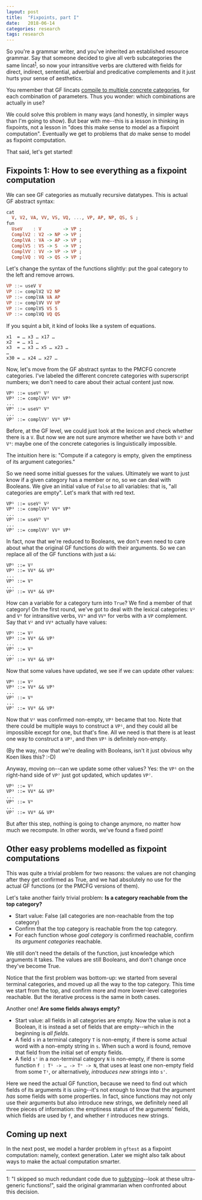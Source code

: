 ```yaml
---
layout: post
title:  "Fixpoints, part I"
date:   2018-06-14
categories: research
tags: research
---
```


So you're a grammar writer, and you've inherited an established
resource grammar. Say that someone decided to give all verb
subcategories the same lincat<sup>[1](#footnote)</sup>, so now your
intransitive verbs are cluttered with fields for direct, indirect,
sentential, adverbial and predicative complements and it just hurts
your sense of aesthetics.

You remember that GF lincats [compile to multiple concrete categories](https://inariksit.github.io/gf/2018/06/13/pmcfg.html),
for each combination of parameters. Thus you wonder: which combinations are
actually in use?

We could solve this problem in many ways (and honestly, in simpler
ways than I'm going to show). But bear with me--this is a lesson in thinking in
fixpoints, not a lesson in "does this make sense to model as a
fixpoint computation". Eventually we get to problems that *do* make
sense to model as fixpoint computation.

That said, let's get started!

## Fixpoints 1: How to see everything as a fixpoint computation

We can see GF categories as mutually recursive datatypes. This is
actual GF abstract syntax:

```haskell
cat
  V, V2, VA, VV, VS, VQ, ..., VP, AP, NP, QS, S ;
fun
  UseV    : V        -> VP ;
  ComplV2 : V2 -> NP -> VP ;
  ComplVA : VA -> AP -> VP ; 
  ComplVS : VS -> S  -> VP ;
  ComplVV : VV -> VP -> VP ;
  ComplVQ : VQ -> QS -> VP ;
```

Let's change the syntax of the functions slightly: put the goal
category to the left and remove arrows.

```haskell
VP ::= useV V
VP ::= complV2 V2 NP
VP ::= complVA VA AP
VP ::= complVV VV VP
VP ::= complVS VS S
VP ::= complVQ VQ QS
```

If you squint a bit, it kind of looks like a system of equations.

```
x1  = … x3 … x17 …
x2  = … x1 …
x3  = … x3 … x5 … x23 …
…
x30 = … x24 … x27 …
```

Now, let's move from the GF abstract syntax to the PMCFG concrete
categories. I've labeled the different concrete categories with
superscript numbers; we don't need to care about their actual content
just now.

<div class="language-haskell highlighter-rouge"><div class="highlight"><pre class="highlight"><code><span class="kt">VP</span><span class="kt">¹</span> <span class="o">::=</span> <span class="n">useV</span><span class="n">¹</span> <span class="kt">V</span><span class="kt">²</span>
<span class="kt">VP</span><span class="kt">³</span> <span class="o">::=</span> <span class="n">complVV</span><span class="n">³</span> <span class="kt">VV</span><span class="kt">⁴</span> <span class="kt">VP</span><span class="kt">⁵</span>
<span class="o">...</span>
<span class="kt">VP</span><span class="kt">⁵</span> <span class="o">::=</span> <span class="n">useV</span><span class="n">⁵</span> <span class="kt">V</span><span class="kt">⁶</span>
<span class="o">...</span>
<span class="kt">VP</span><span class="kt">⁷</span> <span class="o">::=</span> <span class="n">complVV</span><span class="n">⁷</span> <span class="kt">VV</span><span class="kt">⁸</span> <span class="kt">VP</span><span class="kt">¹</span>
</code></pre></div></div>

Before, at the GF level, we could just look at the lexicon and check
whether there is a `V`. But now we are not sure anymore whether we have
both `V²` and `V⁶`: maybe one of the concrete categories is
linguistically impossible.

The intuition here is: "Compute if a category is empty, given the
emptiness of its argument categories."

So we need some initial guesses for the values. Ultimately we want to
just know if a given category has a member or no, so we can deal with
Booleans. We give an initial value of `False` to all variables: that
is, "all categories are empty". Let's mark that with red text.

<div class="language-haskell highlighter-rouge"><div class="highlight"><pre class="highlight"><code><span class="err">VP</span><span class="err">¹</span> <span class="o">::=</span> <span class="n">useV</span><span class="n">¹</span> <span class="err">V</span><span class="err">²</span>
<span class="err">VP</span><span class="err">³</span> <span class="o">::=</span> <span class="n">complVV</span><span class="n">³</span> <span class="err">VV</span><span class="err">⁴</span> <span class="err">VP</span><span class="err">⁵</span>
<span class="o">...</span>
<span class="err">VP</span><span class="err">⁵</span> <span class="o">::=</span> <span class="n">useV</span><span class="n">⁵</span> <span class="err">V</span><span class="err">⁶</span>
<span class="o">...</span>
<span class="err">VP</span><span class="err">⁷</span> <span class="o">::=</span> <span class="n">complVV</span><span class="n">⁷</span> <span class="err">VV</span><span class="err">⁸</span> <span class="err">VP</span><span class="err">¹</span>
</code></pre></div></div>

In fact, now that we're reduced to Booleans, we don't even need to
care about what the original GF functions *do* with their arguments.
So we can replace all of the GF functions with just a `&&`:

<div class="language-haskell highlighter-rouge"><div
class="highlight"><pre class="highlight"><code><span
class="err">VP</span><span class="err">¹</span> <span class="o">::=</span> <span class="err">V</span><span class="err">²</span>
<span class="err">VP</span><span class="err">³</span> <span
class="o">::=</span> <span class="err">VV</span><span
class="err">⁴</span> <span class="n">&&</span> <span class="err">VP</span><span class="err">⁵</span>
<span class="o">...</span>
<span class="err">VP</span><span class="err">⁵</span> <span
class="o">::=</span> <span class="err">V</span><span class="err">⁶</span>
<span class="o">...</span>
<span class="err">VP</span><span class="err">⁷</span> <span
class="o">::=</span> <span class="err">VV</span><span
class="err">⁸</span> <span class="n">&&</span> <span class="err">VP</span><span class="err">¹</span>
</code></pre></div></div>

How can a variable for a category turn into `True`? We find a member
of that category! On the first round, we've got to deal with the
lexical categories: `V²` and `V⁶` for intransitive verbs, `VV⁴` and
`VV⁸` for verbs with a `VP` complement. Say that `V²` and `VV⁸`
actually have values:

<div class="language-haskell highlighter-rouge"><div
class="highlight"><pre class="highlight"><code><span
class="err">VP</span><span class="err">¹</span> <span class="o">::=</span> <span class="kt">V²</span>
<span class="err">VP</span><span class="err">³</span> <span
class="o">::=</span> <span class="err">VV</span><span
class="err">⁴</span> <span class="n">&&</span> <span class="err">VP</span><span class="err">⁵</span>
<span class="o">...</span>
<span class="err">VP</span><span class="err">⁵</span> <span
class="o">::=</span> <span class="err">V</span><span class="err">⁶</span>
<span class="o">...</span>
<span class="err">VP</span><span class="err">⁷</span> <span
class="o">::=</span> <span class="kt">VV⁸</span> <span class="n">&&</span> <span class="err">VP</span><span class="err">¹</span>
</code></pre></div></div>

Now that some values have updated, we see if we can update other
values:

<div class="language-haskell highlighter-rouge"><div
class="highlight"><pre class="highlight"><code><span
class="kt">VP¹</span> <span class="o">::=</span> <span class="kt">V²</span>
<span class="err">VP</span><span class="err">³</span> <span
class="o">::=</span> <span class="err">VV</span><span
class="err">⁴</span> <span class="n">&&</span> <span class="err">VP</span><span class="err">⁵</span>
<span class="o">...</span>
<span class="err">VP</span><span class="err">⁵</span> <span
class="o">::=</span> <span class="err">V</span><span class="err">⁶</span>
<span class="o">...</span>
<span class="err">VP</span><span class="err">⁷</span> <span
class="o">::=</span> <span class="kt">VV⁸</span> <span class="n">&&</span> <span class="kt">VP¹</span>
</code></pre></div></div>

Now that `V²` was confirmed non-empty, `VP¹` became that too. Note
that there could be multiple ways to construct a `VP¹`, and they could
all be impossible except for one, but that's fine. All we need is that
there is at least one way to construct a `VP¹`, and then `VP¹` is
definitely non-empty.

(By the way, now that we're dealing with Booleans, isn't it just
obvious why Koen likes this? :-D)

Anyway, moving on--can we update some other values? Yes: the `VP¹` on
the right-hand side of `VP⁷` just got updated, which updates `VP⁷`.

<div class="language-haskell highlighter-rouge"><div
class="highlight"><pre class="highlight"><code><span
class="kt">VP¹</span> <span class="o">::=</span> <span class="kt">V²</span>
<span class="err">VP</span><span class="err">³</span> <span
class="o">::=</span> <span class="err">VV</span><span
class="err">⁴</span> <span class="n">&&</span> <span class="err">VP</span><span class="err">⁵</span>
<span class="o">...</span>
<span class="err">VP</span><span class="err">⁵</span> <span
class="o">::=</span> <span class="err">V</span><span class="err">⁶</span>
<span class="o">...</span>
<span class="kt">VP⁷</span> <span
class="o">::=</span> <span class="kt">VV⁸</span> <span class="n">&&</span> <span class="kt">VP¹</span>
</code></pre></div></div>

But after this step, nothing is going to change anymore, no matter how
much we recompute. In other words, we've found a fixed point!

## Other easy problems modelled as fixpoint computations

This was quite a trivial problem for two reasons: the values are
not changing after they get confirmed as True, and we had absolutely
no use for the actual GF functions (or the PMCFG versions of them).

Let's take another fairly trivial problem: **Is a category reachable from the top category?**

* Start value: False (all categories are non-reachable from the top category)
* Confirm that the top category is reachable from the top category.
* For each function whose *goal category* is confirmed reachable,
confirm its *argument categories* reachable.

We still don't need the details of the function,
just knowledge which arguments it takes. The values are still
Booleans, and don't change once they've become True.

Notice that the first problem was bottom-up: we started from several
terminal categories, and moved up all the way to the top category.
This time we start from the top, and confirm more and more lower-level
categories reachable. But the iterative process is the same in both cases.

Another one! **Are some fields always empty?**

* Start value: all fields in all categories are empty. Now the value
  is not a Boolean, it is instead a set of fields that are
  empty--which in the beginning is *all fields*.
* A field `s` in a terminal category `T` is non-empty, if there is some
  actual word with a non-empty string in `s`. When such a word
  is found, remove that field from the initial set of empty fields.
* A field `s'` in a non-terminal category `N` is non-empty, if there is
  some function `f : T¹ -> … -> Tⁿ -> N`, that uses at least one
  non-empty field from some `Tⁱ`, or alternatively, *introduces new
  strings* into `s'`.


Here we need the actual GF function, because we need to find out which
fields of its arguments it is using--it's not enough to know that the
argument *has* some fields with some properties. In fact, since
functions may not only use their arguments but also introduce new
strings, we definitely need all three pieces of information: the emptiness
status of the arguments' fields, which fields are used by `f`, and
whether `f` introduces new strings.


## Coming up next

In the next post, we model a harder problem in `gftest` as a fixpoint
computation: namely, context generation. Later we might also talk
about ways to make the actual computation smarter.


***

<a name="footnote">1</a>: "I skipped so much redundant code due to
[subtyping](https://inariksit.github.io/gf/2018/05/25/subtyping-gf.html)--look
at these ultra-generic functions!", said the original grammarian when
confronted about this decision.
